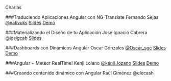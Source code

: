 Charlas 

###Traduciendo Aplicaciones Angular con NG-Translate
Fernando Sejas
[@nativuks](https://twitter.com/nativuks)
    [Slides](http://www.mediafire.com/file/uddc71ys19p5m0p/translateYouApps.pptx)
    [Demo](https://github.com/nativuks/angular-translation)


###Materializando el Diseño de tu Aplicación
Jose Ignacio Cabrera
[@josigcab](https://www.facebook.com/DARTH.J0S)
    [Slides](http://slides.com/joseignaciocabrerabustamante/deck/#/)

###Dashboards con Dinámicos Angular
Oscar Gonzales
[@Oscar_sgc](https://twitter.com/Oscar_sgc)
    [Slides](https://goo.gl/ALT7AG)
    [Demo](https://goo.gl/r9ASfz)

###Angular + Meteor RealTime!
Kenji Lolano
[@kenji_lozano](https://twitter.com/kenji_lozano)
    [Slides](http://slides.com/kenji_lozano/deck/fullscreen)
    [Demo](https://github.com/klozano/angular-meteor-chat)

###Creando contenido dinámico con Angular
Raúl Giménez
@elecash




